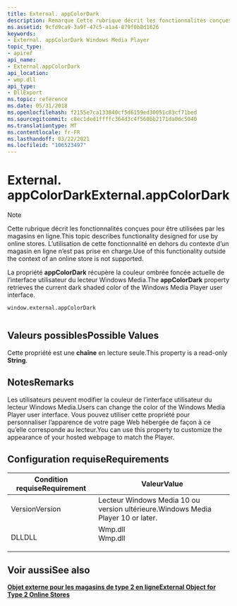 ```yaml
---
title: External. appColorDark
description: Remarque Cette rubrique décrit les fonctionnalités conçues pour être utilisées par les magasins en ligne. | External. appColorDark
ms.assetid: 9cfd9ca9-3a9f-47c5-a1a4-879f0b8d1626
keywords:
- External. appColorDark Windows Media Player
topic_type:
- apiref
api_name:
- External.appColorDark
api_location:
- wmp.dll
api_type:
- DllExport
ms.topic: reference
ms.date: 05/31/2018
ms.openlocfilehash: f2155e7ca133840cf5d6159ed30051c83cf71bed
ms.sourcegitcommit: c8ec1ded1ffffc364d3c4f560bb2171da0dc5040
ms.translationtype: MT
ms.contentlocale: fr-FR
ms.lasthandoff: 03/22/2021
ms.locfileid: "106523497"
---
```

# <a name="externalappcolordark"></a><span data-ttu-id="43db5-105">External. appColorDark</span><span class="sxs-lookup"><span data-stu-id="43db5-105">External.appColorDark</span></span>

> [!Note]  
> <span data-ttu-id="43db5-106">Cette rubrique décrit les fonctionnalités conçues pour être utilisées par les magasins en ligne.</span><span class="sxs-lookup"><span data-stu-id="43db5-106">This topic describes functionality designed for use by online stores.</span></span> <span data-ttu-id="43db5-107">L’utilisation de cette fonctionnalité en dehors du contexte d’un magasin en ligne n’est pas prise en charge.</span><span class="sxs-lookup"><span data-stu-id="43db5-107">Use of this functionality outside the context of an online store is not supported.</span></span>

 

<span data-ttu-id="43db5-108">La propriété **appColorDark** récupère la couleur ombrée foncée actuelle de l’interface utilisateur du lecteur Windows Media.</span><span class="sxs-lookup"><span data-stu-id="43db5-108">The **appColorDark** property retrieves the current dark shaded color of the Windows Media Player user interface.</span></span>

``` syntax
window.external.appColorDark
      
```

## <a name="possible-values"></a><span data-ttu-id="43db5-109">Valeurs possibles</span><span class="sxs-lookup"><span data-stu-id="43db5-109">Possible Values</span></span>

<span data-ttu-id="43db5-110">Cette propriété est une **chaîne** en lecture seule.</span><span class="sxs-lookup"><span data-stu-id="43db5-110">This property is a read-only **String**.</span></span>

## <a name="remarks"></a><span data-ttu-id="43db5-111">Notes</span><span class="sxs-lookup"><span data-stu-id="43db5-111">Remarks</span></span>

<span data-ttu-id="43db5-112">Les utilisateurs peuvent modifier la couleur de l’interface utilisateur du lecteur Windows Media.</span><span class="sxs-lookup"><span data-stu-id="43db5-112">Users can change the color of the Windows Media Player user interface.</span></span> <span data-ttu-id="43db5-113">Vous pouvez utiliser cette propriété pour personnaliser l’apparence de votre page Web hébergée de façon à ce qu’elle corresponde au lecteur.</span><span class="sxs-lookup"><span data-stu-id="43db5-113">You can use this property to customize the appearance of your hosted webpage to match the Player.</span></span>

## <a name="requirements"></a><span data-ttu-id="43db5-114">Configuration requise</span><span class="sxs-lookup"><span data-stu-id="43db5-114">Requirements</span></span>



| <span data-ttu-id="43db5-115">Condition requise</span><span class="sxs-lookup"><span data-stu-id="43db5-115">Requirement</span></span> | <span data-ttu-id="43db5-116">Valeur</span><span class="sxs-lookup"><span data-stu-id="43db5-116">Value</span></span> |
|--------------------|------------------------------------------------------------------------------------|
| <span data-ttu-id="43db5-117">Version</span><span class="sxs-lookup"><span data-stu-id="43db5-117">Version</span></span><br/> | <span data-ttu-id="43db5-118">Lecteur Windows Media 10 ou version ultérieure.</span><span class="sxs-lookup"><span data-stu-id="43db5-118">Windows Media Player 10 or later.</span></span><br/>                                       |
| <span data-ttu-id="43db5-119">DLL</span><span class="sxs-lookup"><span data-stu-id="43db5-119">DLL</span></span><br/>     | <dl> <span data-ttu-id="43db5-120"><dt>Wmp.dll</dt></span><span class="sxs-lookup"><span data-stu-id="43db5-120"><dt>Wmp.dll</dt></span></span> </dl> |



## <a name="see-also"></a><span data-ttu-id="43db5-121">Voir aussi</span><span class="sxs-lookup"><span data-stu-id="43db5-121">See also</span></span>

<dl> <dt>

[<span data-ttu-id="43db5-122">**Objet externe pour les magasins de type 2 en ligne**</span><span class="sxs-lookup"><span data-stu-id="43db5-122">**External Object for Type 2 Online Stores**</span></span>](external-object-for-type-2-online-stores.md)
</dt> </dl>

 

 






